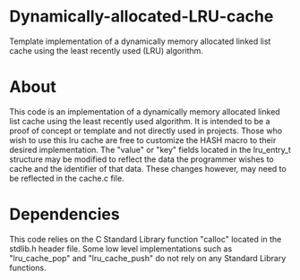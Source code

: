 # Dynamically-allocated-LRU-cache
Template implementation of a dynamically memory allocated linked list cache using the least recently used (LRU) algorithm.

# About

This code is an implementation of a dynamically memory allocated linked list cache using 
the least recently used algorithm. It is intended to be a proof of concept or template and not 
directly used in projects. Those who wish to use this lru cache are free to customize 
the HASH macro to their desired implementation. The "value" or "key" fields 
located in the lru_entry_t structure may be modified to reflect the data the 
programmer wishes to cache and the identifier of that data. These changes however, 
may need to be reflected in the cache.c file.

# Dependencies

This code relies on the C Standard Library function "calloc" located in 
the stdlib.h header file. Some low level implementations such as "lru_cache_pop" and
"lru_cache_push" do not rely on any Standard Library functions.
